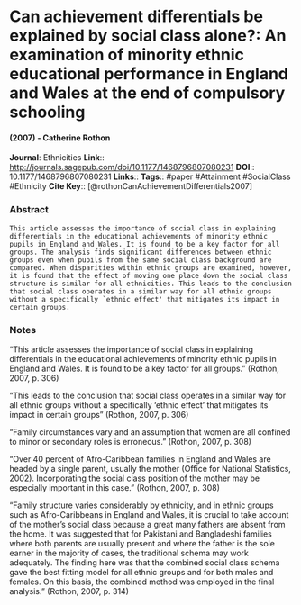 # Can achievement differentials be explained by social class alone?: An examination of minority ethnic educational performance in England and Wales at the end of compulsory schooling
#### (2007) - Catherine Rothon
**Journal**: Ethnicities
**Link**:: http://journals.sagepub.com/doi/10.1177/1468796807080231
**DOI**:: 10.1177/1468796807080231
**Links**:: 
**Tags**:: #paper #Attainment #SocialClass #Ethnicity 
**Cite Key**:: [@rothonCanAchievementDifferentials2007]

### Abstract

```
This article assesses the importance of social class in explaining differentials in the educational achievements of minority ethnic pupils in England and Wales. It is found to be a key factor for all groups. The analysis finds significant differences between ethnic groups even when pupils from the same social class background are compared. When disparities within ethnic groups are examined, however, it is found that the effect of moving one place down the social class structure is similar for all ethnicities. This leads to the conclusion that social class operates in a similar way for all ethnic groups without a specifically `ethnic effect' that mitigates its impact in certain groups.
```

### Notes

“This article assesses the importance of social class in explaining differentials in the educational achievements of minority ethnic pupils in England and Wales. It is found to be a key factor for all groups.” (Rothon, 2007, p. 306)

“This leads to the conclusion that social class operates in a similar way for all ethnic groups without a specifically ‘ethnic effect’ that mitigates its impact in certain groups” (Rothon, 2007, p. 306)

“Family circumstances vary and an assumption that women are all confined to minor or secondary roles is erroneous.” (Rothon, 2007, p. 308)

“Over 40 percent of Afro-Caribbean families in England and Wales are headed by a single parent, usually the mother (Office for National Statistics, 2002). Incorporating the social class position of the mother may be especially important in this case.” (Rothon, 2007, p. 308)

“Family structure varies considerably by ethnicity, and in ethnic groups such as Afro-Caribbeans in England and Wales, it is crucial to take account of the mother’s social class because a great many fathers are absent from the home. It was suggested that for Pakistani and Bangladeshi families where both parents are usually present and where the father is the sole earner in the majority of cases, the traditional schema may work adequately. The finding here was that the combined social class schema gave the best fitting model for all ethnic groups and for both males and females. On this basis, the combined method was employed in the final analysis.” (Rothon, 2007, p. 314)